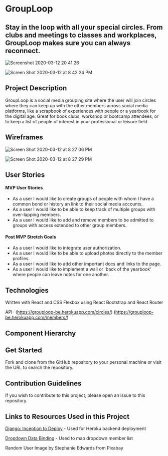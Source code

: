 # GroupLoop

## Stay in the loop with all your special circles. From clubs and meetings to classes and workplaces, GroupLoop makes sure you can always reconnect.

![Screenshot 2020-03-12 20 41 26](https://user-images.githubusercontent.com/56045956/76581574-e738e800-64a1-11ea-81e4-7a8aa0c7246c.png)

![Screen Shot 2020-03-12 at 8 42 24 PM](https://user-images.githubusercontent.com/56045956/76581611-ff106c00-64a1-11ea-9b22-451b3a3bd992.png)

## Project Description

GroupLoop is a social media grouping site where the user will join circles where they can keep up with the other members across social media platforms, like a scrapbook of experiences with people or a yearbook for the digital age. Great for book clubs, workshop or bootcamp attendees, or to keep a list of people of interest in your professional or leisure field.

## Wireframes

![Screen Shot 2020-03-12 at 8 27 06 PM](https://user-images.githubusercontent.com/56045956/76581003-db4c2680-649f-11ea-8a05-9406a374f088.png)

![Screen Shot 2020-03-12 at 8 27 29 PM](https://user-images.githubusercontent.com/56045956/76581008-e8691580-649f-11ea-96c7-c6245f0c6ce7.png)

## User Stories

#### MVP User Stories

- As a user I would like to create groups of people with whom I have a common bond or history an link to their social media accounts.
- As a user I would like to be able to keep track of multiple groups with over-lapping members.
- As a user I would like to add and remove members to be admitted to groups with access extended to other group members.

#### Post MVP Stretch Goals

- As a user I would like to integrate user authorization.
- As a user I would like to be able to upload photos directly to the member profiles.
- As a user I would like to add other important docs and links to the page.
- As a user I would like to implement a wall or 'back of the yearbook' where people can leave notes for one another.

## Technologies

Written with React and CSS Flexbox using React Bootstrap and React Router

API- (https://grouploop-be.herokuapp.com/circles/)
(https://grouploop-be.herokuapp.com/members/)

## Component Hierarchy

## Get Started

Fork and clone from the GitHub repository to your personal machine or visit the URL to search the repository.

## Contribution Guidelines

If you wish to contribute to this project, please open an issue to this repository.

## Links to Resources Used in this Project

[Django: Inception to Deploy](https://www.spiano.dev/djangoTutorial/#deploy) - Used for Heroku backend deployment

[Dropdown Data Binding](https://www.carlrippon.com/react-drop-down-data-binding/) - Used to map dropdown member list

Random User Image by Stephanie Edwards from Pixabay
